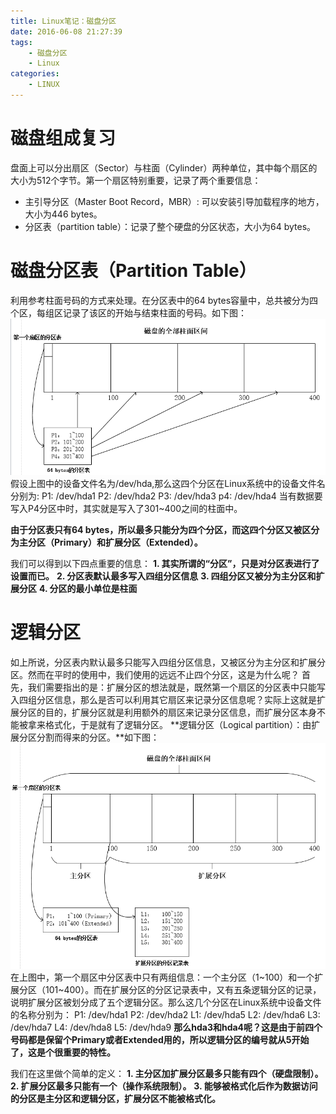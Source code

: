 ```yaml
---
title: Linux笔记：磁盘分区
date: 2016-06-08 21:27:39
tags:
	- 磁盘分区
	- Linux
categories:
	- LINUX
---
```

# 磁盘组成复习

盘面上可以分出扇区（Sector）与柱面（Cylinder）两种单位，其中每个扇区的大小为512个字节。第一个扇区特别重要，记录了两个重要信息：

* 主引导分区（Master Boot Record，MBR）: 可以安装引导加载程序的地方，大小为446 bytes。
* 分区表（partition table）：记录了整个硬盘的分区状态，大小为64 bytes。
<!--more-->

# 磁盘分区表（Partition Table）

利用参考柱面号码的方式来处理。在分区表中的64 bytes容量中，总共被分为四个区，每组区记录了该区的开始与结束柱面的号码。如下图：
![cmd-markdown-logo](https://raw.githubusercontent.com/TsubasaBAKU/BLOGIMG/master/%E7%A3%81%E7%9B%98%E5%88%86%E5%8C%BA%E8%A1%A8.png)
假设上图中的设备文件名为/dev/hda,那么这四个分区在Linux系统中的设备文件名分别为:
P1: /dev/hda1
P2: /dev/hda2
P3: /dev/hda3
p4: /dev/hda4
当有数据要写入P4分区中时，其实就是写入了301~400之间的柱面中。

**由于分区表只有64 bytes，所以最多只能分为四个分区，而这四个分区又被区分为主分区（Primary）和扩展分区（Extended）。**

我们可以得到以下四点重要的信息：
**1. 其实所谓的“分区”，只是对分区表进行了设置而已。**
**2. 分区表默认最多写入四组分区信息**
**3. 四组分区又被分为主分区和扩展分区**
**4. 分区的最小单位是柱面**

# 逻辑分区

如上所说，分区表内默认最多只能写入四组分区信息，又被区分为主分区和扩展分区。然而在平时的使用中，我们使用的远远不止四个分区，这是为什么呢？
首先，我们需要指出的是：扩展分区的想法就是，既然第一个扇区的分区表中只能写入四组分区信息，那么是否可以利用其它扇区来记录分区信息呢？实际上这就是扩展分区的目的，扩展分区就是利用额外的扇区来记录分区信息，而扩展分区本身不能被拿来格式化，于是就有了逻辑分区。
**逻辑分区（Logical partition）：由扩展分区分割而得来的分区。**如下图：
![cmd-markdown-logo](https://raw.githubusercontent.com/TsubasaBAKU/BLOGIMG/master/%E9%80%BB%E8%BE%91%E5%88%86%E5%8C%BA%E8%A1%A8.png)
在上图中，第一个扇区中分区表中只有两组信息：一个主分区（1~100）和一个扩展分区（101~400）。而在扩展分区的分区记录表中，又有五条逻辑分区的记录，说明扩展分区被划分成了五个逻辑分区。那么这几个分区在Linux系统中设备文件的名称分别为：
P1: /dev/hda1
P2: /dev/hda2
L1: /dev/hda5
L2: /dev/hda6
L3: /dev/hda7
L4: /dev/hda8
L5: /dev/hda9
**那么hda3和hda4呢？这是由于前四个号码都是保留个Primary或者Extended用的，所以逻辑分区的编号就从5开始了，这是个很重要的特性。**

我们在这里做个简单的定义：
**1. 主分区加扩展分区最多只能有四个（硬盘限制）。**
**2. 扩展分区最多只能有一个（操作系统限制）。**
**3. 能够被格式化后作为数据访问的分区是主分区和逻辑分区，扩展分区不能被格式化。**


